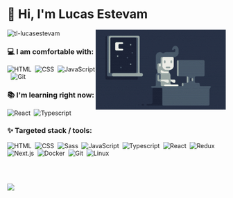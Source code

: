 <h1 align="left">👋 Hi, I'm Lucas Estevam</h1>

<img alt="Night Coding" src="https://raw.githubusercontent.com/tl-lucasestevam/tl-lucasestevam/master/Night-Coding.gif" align="right"/>

<p align="left"> 
  <img src="https://komarev.com/ghpvc/?username=tl-lucasestevam&label=Profile%20views&color=0e75b6&style=flat" alt="tl-lucasestevam" /> 
</p>

### 💻 I am comfortable with:
![HTML](https://img.shields.io/badge/-HTML-05122A?style=flat&logo=HTML5)&nbsp;
![CSS](https://img.shields.io/badge/-CSS-05122A?style=flat&logo=CSS3&logoColor=1572B6)&nbsp;
![JavaScript](https://img.shields.io/badge/-JavaScript-05122A?style=flat&logo=javascript)&nbsp;
![Git](https://img.shields.io/badge/-Git-05122A?style=flat&logo=git)&nbsp;

### 📚 I'm learning right now:
![React](https://img.shields.io/badge/-React-05122A?style=flat&logo=react)&nbsp;
![Typescript](https://img.shields.io/badge/-typescript-05122A?style=flat&logo=typescript)&nbsp;

### ✨ Targeted stack / tools:
![HTML](https://img.shields.io/badge/-HTML-05122A?style=flat&logo=HTML5)&nbsp;
![CSS](https://img.shields.io/badge/-CSS-05122A?style=flat&logo=CSS3&logoColor=1572B6)&nbsp;
![Sass](https://img.shields.io/badge/-sass-05122A?style=flat&logo=sass)&nbsp;
![JavaScript](https://img.shields.io/badge/-JavaScript-05122A?style=flat&logo=javascript)&nbsp;
![Typescript](https://img.shields.io/badge/-typescript-05122A?style=flat&logo=typescript)&nbsp;
![React](https://img.shields.io/badge/-React-05122A?style=flat&logo=react)&nbsp;
![Redux](https://img.shields.io/badge/-redux-05122A?style=flat&logo=redux)&nbsp;
![Next.js](https://img.shields.io/badge/-next.js-05122A?style=flat&logo=next.js)&nbsp;
![Docker](https://img.shields.io/badge/-docker-05122A?style=flat&logo=docker)&nbsp;
![Git](https://img.shields.io/badge/-Git-05122A?style=flat&logo=git)&nbsp;
![Linux](https://img.shields.io/badge/-linux-05122A?style=flat&logo=linux)&nbsp;

<br></br>
<!--
<p align="left">
  <a href="https://github.com/tl-lucasestevam">
    <img src="https://github-readme-stats-eight-theta.vercel.app/api?username=tl-lucasestevam&show_icons=true&theme=dark&include_all_commits=true&count_private=true"/>
  </a>
</p>

<!--
<p class="left">
  <a href="https://github.com/tl-lucasestevam">
    <img src="https://github-readme-streak-stats.herokuapp.com?user=tl-lucasestevam&theme=dark&border=FFFFFF&fire=78FE96&background=151515&currStreakLabel=FFFFFF&ring=78FE96" alt="tl-lucasestevam" />
  </a>
</p>
-->

<p align="left">
  <a href="https://github.com/tl-lucasestevam">
    <img src="https://github-readme-stats.vercel.app/api/top-langs?username=tl-lucasestevam&show_icons=true&locale=en&layout=compact&theme=dark"/>
  </a>
</p>
